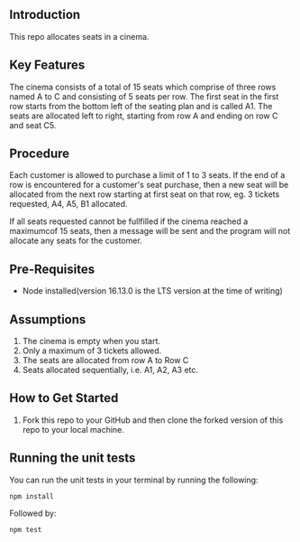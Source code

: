 ## Introduction
This repo allocates seats in a cinema.

## Key Features
The cinema consists of a total of 15 seats which comprise of three rows named A to C and consisting
of 5 seats per row.  The first seat in the first row starts from the bottom left of the seating plan 
and is called A1.  The seats are allocated left to right, starting from row A and ending on row C and 
seat C5. 

## Procedure

Each customer is allowed to purchase a limit of 1 to 3 seats. If the end of a row is encountered for 
a customer's seat purchase, then a new seat will be allocated from the next row starting at first seat 
on that row, eg. 3 tickets requested, A4, A5, B1 allocated.

If all seats requested cannot be fullfilled if the cinema reached a maximumcof 15 seats, then a message 
will be sent and the program will not allocate any seats for the customer. 

## Pre-Requisites

* Node installed(version 16.13.0 is the LTS version at the time of writing)

## Assumptions

1.  The cinema is empty when you start.
2.  Only a maximum of 3 tickets allowed.
3.  The seats are allocated from row A to Row C
4.  Seats allocated sequentially, i.e. A1, A2, A3 etc.

## How to Get Started

1. Fork this repo to your GitHub and then clone the forked version of this repo to your local machine.

## Running the unit tests

You can run the unit tests in your terminal by running the following:

`npm install`

Followed by:

`npm test`